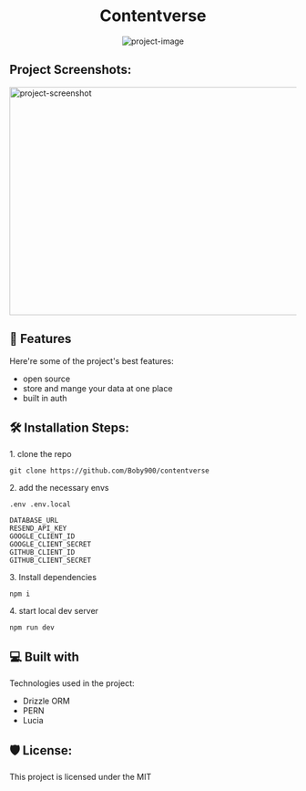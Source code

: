 <h1 align="center" id="title">Contentverse</h1>

<p align="center"><img src="https://socialify.git.ci/Boby900/contentverse/image?language=1&amp;logo=https%3A%2F%2Fimg.icons8.com%2Fcute-clipart%2F64%2Fkiwi.png&amp;name=1&amp;owner=1&amp;stargazers=1&amp;theme=Light" alt="project-image"></p>

<h2>Project Screenshots:</h2>

<img src="https://utfs.io/f/mv6tVVFLba0D7Zs6T9mGZhYBMHsPuzGl8TbUyRC6xrjN1KdX" alt="project-screenshot" width="800" height="400/">

  
  
<h2>🧐 Features</h2>

Here're some of the project's best features:

*   open source
*   store and mange your data at one place
*   built in auth

<h2>🛠️ Installation Steps:</h2>

<p>1. clone the repo</p>

```
git clone https://github.com/Boby900/contentverse
```

<p>2. add the necessary envs</p>

```
.env .env.local
```
```
DATABASE_URL 
RESEND_API_KEY 
GOOGLE_CLIENT_ID 
GOOGLE_CLIENT_SECRET 
GITHUB_CLIENT_ID 
GITHUB_CLIENT_SECRET 
```

<p>3. Install dependencies</p>

```
npm i
```

<p>4. start local dev server</p>

```
npm run dev
```

  
  
<h2>💻 Built with</h2>

Technologies used in the project:

*   Drizzle ORM
*   PERN
*   Lucia

<h2>🛡️ License:</h2>

This project is licensed under the MIT